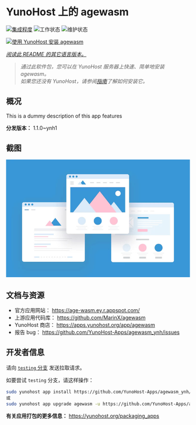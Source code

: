 <!--
注意：此 README 由 <https://github.com/YunoHost/apps/tree/master/tools/readme_generator> 自动生成
请勿手动编辑。
-->

# YunoHost 上的 agewasm

[![集成程度](https://apps.yunohost.org/badge/integration/agewasm)](https://ci-apps.yunohost.org/ci/apps/agewasm/)
![工作状态](https://apps.yunohost.org/badge/state/agewasm)
![维护状态](https://apps.yunohost.org/badge/maintained/agewasm)

[![使用 YunoHost 安装 agewasm](https://install-app.yunohost.org/install-with-yunohost.svg)](https://install-app.yunohost.org/?app=agewasm)

*[阅读此 README 的其它语言版本。](./ALL_README.md)*

> *通过此软件包，您可以在 YunoHost 服务器上快速、简单地安装 agewasm。*  
> *如果您还没有 YunoHost，请参阅[指南](https://yunohost.org/install)了解如何安装它。*

## 概况

This is a dummy description of this app features


**分发版本：** 1.1.0~ynh1

## 截图

![agewasm 的截图](./doc/screenshots/example.jpg)

## 文档与资源

- 官方应用网站： <https://age-wasm.ey.r.appspot.com/>
- 上游应用代码库： <https://github.com/MarinX/agewasm>
- YunoHost 商店： <https://apps.yunohost.org/app/agewasm>
- 报告 bug： <https://github.com/YunoHost-Apps/agewasm_ynh/issues>

## 开发者信息

请向 [`testing` 分支](https://github.com/YunoHost-Apps/agewasm_ynh/tree/testing) 发送拉取请求。

如要尝试 `testing` 分支，请这样操作：

```bash
sudo yunohost app install https://github.com/YunoHost-Apps/agewasm_ynh/tree/testing --debug
或
sudo yunohost app upgrade agewasm -u https://github.com/YunoHost-Apps/agewasm_ynh/tree/testing --debug
```

**有关应用打包的更多信息：** <https://yunohost.org/packaging_apps>
